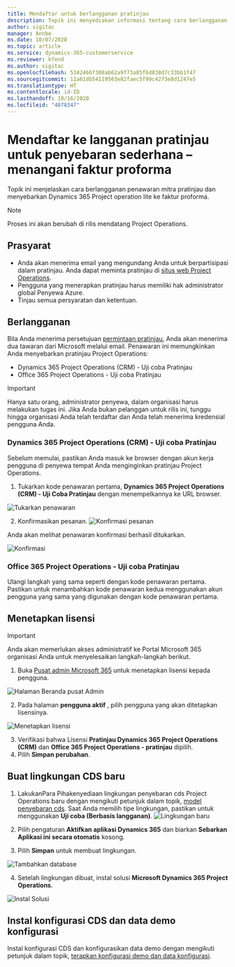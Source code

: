 ```yaml
---
title: Mendaftar untuk berlangganan pratinjau
description: Topik ini menyediakan informasi tentang cara berlangganan dan menyebarkan penawaran penyebaran Project operation lite ke faktur proforma.
author: sigitac
manager: Annbe
ms.date: 10/07/2020
ms.topic: article
ms.service: dynamics-365-customerservice
ms.reviewer: kfend
ms.author: sigitac
ms.openlocfilehash: 5342466f308ab62a9f73a85fbd838d7c33bb1f47
ms.sourcegitcommit: 11a61db54119503e82faec5f99c4273e8d1247e5
ms.translationtype: HT
ms.contentlocale: id-ID
ms.lasthandoff: 10/16/2020
ms.locfileid: "4078347"
---
```

# <a name="sign-up-for-a-preview-subscription-for-lite-deployment--deal-to-proforma-invoicing"></a>Mendaftar ke langganan pratinjau untuk penyebaran sederhana – menangani faktur proforma

Topik ini menjelaskan cara berlangganan penawaran mitra pratinjau dan menyebarkan Dynamics 365 Project operation lite ke faktur proforma.

> [!NOTE]
> Proses ini akan berubah di rilis mendatang Project Operations.

## <a name="prerequisites"></a>Prasyarat

- Anda akan menerima email yang mengundang Anda untuk berpartisipasi dalam pratinjau. Anda dapat meminta pratinjau di [situs web Project Operations](https://dynamics.microsoft.com/en-us/project-operations/overview/).
- Pengguna yang menerapkan pratinjau harus memiliki hak administrator global Penyewa Azure.
- Tinjau semua persyaratan dan ketentuan.

## <a name="subscribe"></a>Berlangganan

Bila Anda menerima persetujuan [permintaan pratinjau](https://forms.office.com/FormsPro/Pages/ResponsePage.aspx?id=v4j5cvGGr0GRqy180BHbR56j8lZs0FdAvwT75_WNFyxUMkRDV1NYQU5TNjE2VjhKOVBUNVg2R0s1NC4u), Anda akan menerima dua tawaran dari Microsoft melalui email. Penawaran ini memungkinkan Anda menyebarkan pratinjau Project Operations:

- Dynamics 365 Project Operations (CRM) - Uji coba Pratinjau
- Office 365 Project Operations - Uji coba Pratinjau

> [!IMPORTANT]
> Hanya satu orang, administrator penyewa, dalam organisasi harus melakukan tugas ini. Jika Anda bukan pelanggan untuk rilis ini, tunggu hingga organisasi Anda telah terdaftar dan Anda telah menerima kredensial pengguna Anda.

### <a name="dynamics-365-project-operations-crm---preview-trial"></a>Dynamics 365 Project Operations (CRM) - Uji coba Pratinjau 

Sebelum memulai, pastikan Anda masuk ke browser dengan akun kerja pengguna di penyewa tempat Anda menginginkan pratinjau Project Operations.

1. Tukarkan kode penawaran pertama, **Dynamics 365 Project Operations (CRM) - Uji Coba Pratinjau** dengan menempelkannya ke URL browser.

![Tukarkan penawaran](./media/16RedeemFirstOfferNew.png)

2. Konfirmasikan pesanan.
![Konfirmasi pesanan](./media/17ConfirmOrderNew.png)

Anda akan melihat penawaran konfirmasi berhasil ditukarkan.

![Konfirmasi](./media/18OrderConfirmationNew.png)

### <a name="office-365-project-operations---preview-trial"></a>Office 365 Project Operations - Uji coba Pratinjau

Ulangi langkah yang sama seperti dengan kode penawaran pertama. Pastikan untuk menambahkan kode penawaran kedua menggunakan akun pengguna yang sama yang digunakan dengan kode penawaran pertama.

## <a name="assign-licenses"></a>Menetapkan lisensi

> [!IMPORTANT]
> Anda akan memerlukan akses administratif ke Portal Microsoft 365 organisasi Anda untuk menyelesaikan langkah-langkah berikut.


1. Buka [Pusat admin Microsoft 365](https://portal.office.com/) untuk menetapkan lisensi kepada pengguna.

![Halaman Beranda pusat Admin](./media/14AdminPortal.png)

2. Pada halaman **pengguna aktif** , pilih pengguna yang akan ditetapkan lisensinya.

![Menetapkan lisensi](./media/15AssignLicenses.png)

3. Verifikasi bahwa Lisensi **Pratinjau Dynamics 365 Project Operations (CRM)** dan **Office 365 Project Operations - pratinjau** dipilih. 
4. Pilih **Simpan perubahan**.

## <a name="create-a-new-cds-environment"></a>Buat lingkungan CDS baru

1. LakukanPara Pihakenyediaan lingkungan penyebaran cds Project Operations baru dengan mengikuti petunjuk dalam topik, [model penyebaran cds](lite-deployment.md). Saat Anda memilih tipe lingkungan, pastikan untuk menggunakan **Uji coba (Berbasis langganan)**.
![Lingkungan baru](./media/19CreateEnvironment.png)

2. Pilih pengaturan **Aktifkan aplikasi Dynamics 365** dan biarkan **Sebarkan Aplikasi ini secara otomatis** kosong.  
3. Pilih **Simpan** untuk membuat lingkungan.

![Tambahkan database](./media/20CreateEnvironment1.png)

4. Setelah lingkungan dibuat, instal solusi **Microsoft Dynamics 365 Project Operations**. 

![Instal Solusi](./media/21InstallSolution.png)

## <a name="install-a-cds-configuration-and-setup-demo-data"></a>Instal konfigurasi CDS dan data demo konfigurasi

Instal konfigurasi CDS dan konfigurasikan data demo dengan mengikuti petunjuk dalam topik, [terapkan konfigurasi demo dan data konfigurasi](lite-apply-demo-setup-config-data.md).
